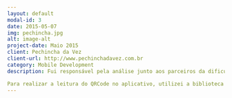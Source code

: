 ```yaml
---
layout: default
modal-id: 3
date: 2015-05-07
img: pechincha.jpg
alt: image-alt
project-date: Maio 2015
client: Pechincha da Vez
client-url: http://www.pechinchadavez.com.br
category: Mobile Development
description: Fui responsável pela análise junto aos parceiros da dificuldade que tinham no fluxo de validação dos cupons através da plataforma web. Foi verificado que a maioria dos parceiros não realizavam a validação do cupom de forma instantânea ou nem validavam, abrindo espaço para reuso do cupom. A solução encontrada foi  criar um aplicativo android onde fosse possível fazer à validação de forma instantânea, utilizando a câmera do celular para fazer a leitura do QRCode ou digitando o código.<br/><br />

Para realizar a leitura do QRCode no aplicativo, utilizei a biblioteca <a target="_blank" href="https://github.com/zxing/zxing">ZXing</a>, e para comunicação com o webservice foi utilizada a <a href="http://loopj.com/android-async-http/" target="_blank">Android Asynchronous Http Client</a>.
---
```

